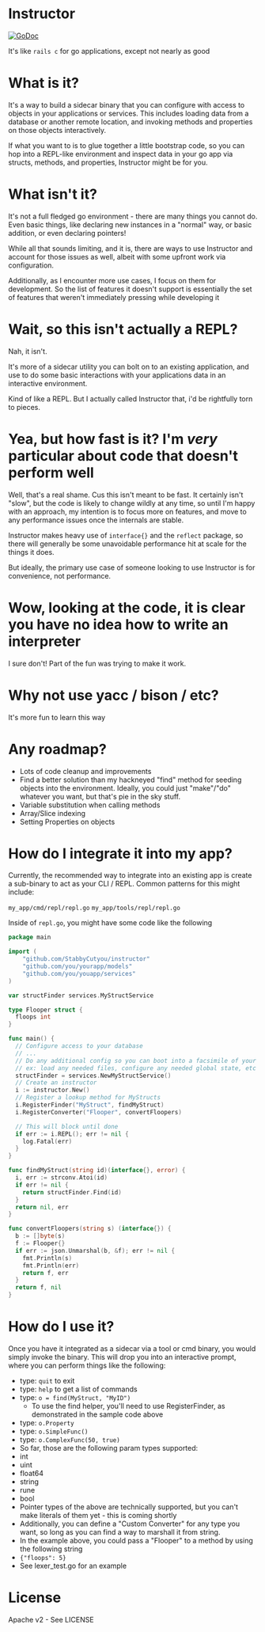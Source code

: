 # Instructor
[![GoDoc](http://img.shields.io/badge/go-documentation-blue.svg?style=flat-square)](http://godoc.org/github.com/StabbyCutyou/instructor)

It's like `rails c` for go applications, except not nearly as good

# What is it?

It's a way to build a sidecar binary that you can configure with access to objects
in your applications or services. This includes loading data from a database or another
remote location, and invoking methods and properties on those objects interactively.

If what you want to is to glue together a little bootstrap code, so you can hop into a REPL-like environment and inspect data in your go app via structs, methods, and properties, Instructor might be for you.

# What isn't it?

It's not a full fledged go environment - there are many things you cannot do. Even
basic things, like declaring new instances in a "normal" way, or basic addition,
or even declaring pointers!

While all that sounds limiting, and it is, there are ways to use Instructor and
account for those issues as well, albeit with some upfront work via configuration.

Additionally, as I encounter more use cases, I focus on them for development. So
the list of features it doesn't support is essentially the set of features that
weren't immediately pressing while developing it

# Wait, so this isn't actually a REPL?

Nah, it isn't.

It's more of a sidecar utility you can bolt on to an existing application, and use
to do some basic interactions with your applications data in an interactive environment.

Kind of like a REPL. But I actually called Instructor that, i'd be rightfully torn to pieces.

# Yea, but how fast is it? I'm *very* particular about code that doesn't perform well

Well, that's a real shame. Cus this isn't meant to be fast. It certainly isn't "slow", but
the code is likely to change wildly at any time, so until I'm happy with an approach, my
intention is to focus more on features, and move to any performance issues once the internals
are stable.

Instructor makes heavy use of `interface{}` and the `reflect` package, so there will
generally be some unavoidable performance hit at scale for the things it does.

But ideally, the primary use case of someone looking to use Instructor is for convenience,
not performance.

# Wow, looking at the code, it is clear you have no idea how to write an interpreter

I sure don't! Part of the fun was trying to make it work.

# Why not use yacc / bison / etc?

It's more fun to learn this way

# Any roadmap?
* Lots of code cleanup and improvements
* Find a better solution than my hackneyed "find" method for seeding objects into the environment. Ideally, you could just "make"/"do" whatever you want, but that's pie in the sky stuff.
* Variable substitution when calling methods
* Array/Slice indexing
* Setting Properties on objects

# How do I integrate it into my app?

Currently, the recommended way to integrate into an existing app is create a sub-binary
to act as your CLI / REPL. Common patterns for this might include:

`my_app/cmd/repl/repl.go`
`my_app/tools/repl/repl.go`

Inside of `repl.go`, you might have some code like the following

```go
package main

import (
	"github.com/StabbyCutyou/instructor"
	"github.com/you/yourapp/models"
	"github.com/you/youapp/services"
)

var structFinder services.MyStructService

type Flooper struct {
  floops int
}

func main() {
  // Configure access to your database
  // ...
  // Do any additional config so you can boot into a facsimile of your app
  // ex: load any needed files, configure any needed global state, etc etc
  structFinder = services.NewMyStructService()
  // Create an instructor
  i := instructor.New()
  // Register a lookup method for MyStructs
  i.RegisterFinder("MyStruct", findMyStruct)
  i.RegisterConverter("Flooper", convertFloopers)

  // This will block until done
  if err := i.REPL(); err != nil {
    log.Fatal(err)
  }
}

func findMyStruct(string id)(interface{}, error) {
  i, err := strconv.Atoi(id)
  if err != nil {
    return structFinder.Find(id)
  }
  return nil, err
}

func convertFloopers(string s) (interface{}) {
  b := []byte(s)
  f := Flooper{}
  if err := json.Unmarshal(b, &f); err != nil {
    fmt.Println(s)
    fmt.Println(err)
    return f, err
  }
  return f, nil
}
```

# How do I use it?

Once you have it integrated as a sidecar via a tool or cmd binary, you would simply
invoke the binary. This will drop you into an interactive prompt, where you can perform
things like the following:

* type: `quit` to exit
* type: `help` to get a list of commands
* type: `o = find(MyStruct, "MyID")`
  * To use the find helper, you'll need to use RegisterFinder, as demonstrated in the sample code above
* type: `o.Property`
* type: `o.SimpleFunc()`
* type: `o.ComplexFunc(50, true)`
* So far, those are the following param types supported:
 * int
 * uint
 * float64
 * string
 * rune
 * bool
 * Pointer types of the above are technically supported, but you can't make literals of them yet - this is coming shortly
 * Additionally, you can define a "Custom Converter" for any type you want, so long as you can find a way to marshall it from string.
  * In the example above, you could pass a "Flooper" to a method by using the following string
  * `{"floops": 5}`
  * See lexer_test.go for an example

# License
Apache v2 - See LICENSE
